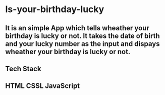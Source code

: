 # Is-your-birthday-lucky
It is an simple App which tells wheather your birthday is lucky or not.
It takes the date of birth and your lucky number as the input and dispays wheather your birthday is lucky or not.
-----------------------------------------------------------------------------------------------------------------
Tech Stack
-----------------------------------------------------------------------------------------------------------------
HTML
CSSL
JavaScript
-----------------------------------------------------------------------------------------------------------------
